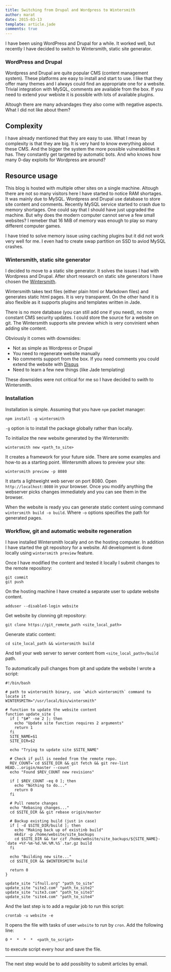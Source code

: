 ```yaml
---
title: Switching from Drupal and Wordpress to Wintersmith
author: marat
date: 2015-03-13
template: article.jade
comments: true
---
```


I have been using WordPress and Drupal for a while. It worked well, but recently I have decided to switch to
Wintersmith, static site generator.

<span class="more"></span>

### WordPress and Drupal

Wordpress and Drupal are quite popular CMS (content management system). These platforms are easy to install and start to use.
I like that they offer many themes and I always could find an appropriate one for a website. Trivial integration with MySQL,
comments are available from the box. If you need to extend your webiste it is possible with lots of available plugins.

Altough there are many advandages they also come with negative aspects. What I did not like about them?

## Complexity
I have already mentioned that they are easy to use. What I mean by complexity is that they are big. It is very hard
to know everything about these CMS. And the bigger the system the more possible vulnerabilities it has. They constantly
get targeted by automatic bots. And who knows how many 0-day exploits for Wordpress are around?

## Resource usage
This blog is hosted with multiple other sites on a single machine.  Altough there are not so many visitors here I have started
to notice RAM shortages. It was mainly due to MySQL. Wordpress and Drupal use database to store site content and comments.
Recently MySQL service started to crash due to memory shortages. One could say that I should have just upgraded the machine.
But why does the modern computer cannot serve a few small websites? I remeber that 16 MiB of memory was enough to play
so many different computer games.

I have tried to solve memory issue using caching plugins but it did not work very well for me.
I even had to create swap partition on SSD to aviod MySQL crashes.

### Wintersmith, static site generator
I decided to move to a static site generator. It solves the issues I had with Wordpress and Drupal. After short research on
static site generators I have chosen the [Wintersmith](http://wintersmith.io/). 

Wintersmith takes text files (either plain html or Markdown files) and generates static html pages. 
It is very transparent. On the other hand it is also flexible as it supports plugins and templates written in Jade.

There is no more database (you can still add one if you need), no more constant CMS security updates.
I could store the source for a website on git. The Wintersmith supports site preview which is very convinient when
adding site content.

Obviously it comes with downsides:
* Not as simple as Wordpress or Drupal
* You need to regenerate website manually
* No comments support from the box. If you need comments you could extend the website with [Disqus](https://disqus.com/)
* Need to learn a few new things (like Jade templating)

These downsides were not critical for me so I have decided to swith to Wintersmith.

### Installation
Installation is simple. Assuming that you have `npm` packet manager:
``` shell
npm install -g wintersmith
```
`-g` option is to install the package globally rather than locally.

To initialize the new website generated by the Wintersmith:
``` shell
wintersmith new <path_to_site>
```

It creates a framework for your future side. There are some examples and how-to as a starting point.
Wintersmith allows to preview your site:
```
wintersmith preview -p 8080
```
It starts a lightweight web server on port 8080. Open `http://localhost:8080` in your browser.
Once you modify anything the webserver picks changes immediately and you can see them in the browser.

When the website is ready you can generate static content using command `wintersmith build -o build`.
Where `-o` options specifies the path for generated pages. 


### Workflow, git and automatic website regeneration
I have installed Wintersmith locally and on the hosting computer. In addition I have started the git repository
for a website. All development is done locally using `wintersmith preview` feature.

Once I have modified the content and tested it locally I submit changes to the remote repository:
``` shell
git commit
git push

```
On the hosting machine I have created a separate user to update website content.
``` shell
adduser --disabled-login website
```

Get website by clonning git repository:
``` shell
git clone https://git_remote_path <site_local_path>
```

Generate static content:
``` 
cd site_local_path && wintersmith build
```

And tell your web server to server content from `<site_local_path>/build` path.

To automatically pull changes from git and update the website I wrote a script:
``` shell
#!/bin/bash

# path to wintersmith binary, use `which wintersmith` command to locate it
WINTERSMITH="/usr/local/bin/wintersmith"

# function to update the website content
function update_site {
  if [ "$#" -ne 2 ]; then
    echo "Update site function requires 2 arguments"
    return 1
  fi
  SITE_NAME=$1
  SITE_DIR=$2

  echo "Trying to update site $SITE_NAME"

  # Check if pull is needed from the remote repo.
  REV_COUNT=`cd $SITE_DIR && git fetch && git rev-list HEAD...origin/master --count`
  echo "Found $REV_COUNT new revisions"

  if [ $REV_COUNT -eq 0 ]; then
    echo "Nothing to do..."
    return 0
  fi

  # Pull remote changes
  echo "Rebasing changes..."
  cd $SITE_DIR && git rebase origin/master

  # Backup existing build (just in case)
  if [ -d $SITE_DIR/build ]; then
    echo "Making back up of existinb build"
    mkdir -p /home/website/site_backups
    cd $SITE_DIR && tar czf /home/website/site_backups/${SITE_NAME}-`date +%Y-%m-%d.%H.%M.%S`.tar.gz build
  fi

  echo "Building new site..."
  cd $SITE_DIR && $WINTERSMITH build

  return 0
}

update_site "ifnull.org" "path_to_site"
update_site "site2.com" "path_to_site2"
update_site "site3.com" "path_to_site3"
update_site "site4.com" "path_to_site4"
```

And the last step is to add a regular job to run this script:
``` shell
crontab -u website -e
```

It opens the file with tasks of user `website` to run by `cron`. Add the following line:
``` shell
0 *  *  *  *  <path_to_script>
```
to execute script every hour and save the file.

-----

The next step would be to add possiblity to submit articles by email.

